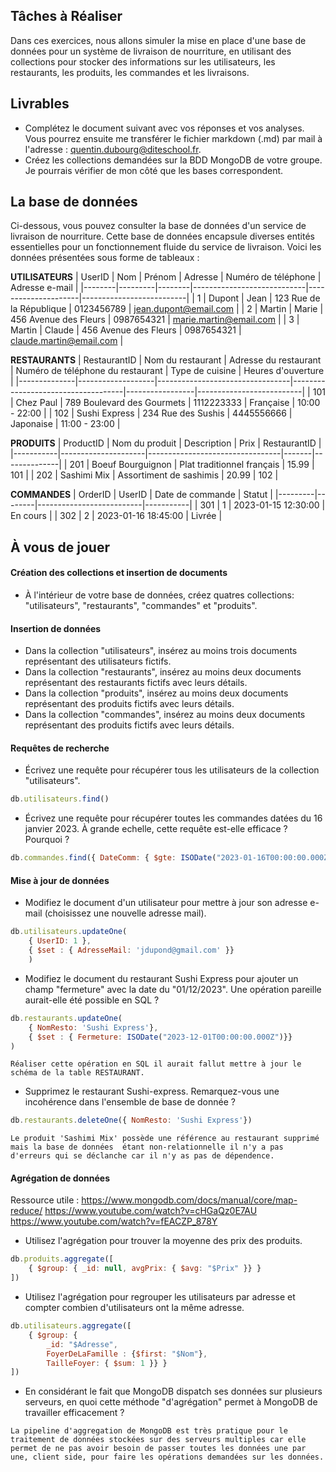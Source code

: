 ## Tâches à Réaliser

Dans ces exercices, nous allons simuler la mise en place d'une base de données pour un système de livraison de nourriture, en utilisant des collections pour stocker des informations sur les utilisateurs, les restaurants, les produits, les commandes et les livraisons.

## Livrables
- Complétez le document suivant avec vos réponses et vos analyses. Vous pourrez ensuite me transférer le fichier markdown (.md) par mail à  l'adresse : quentin.dubourg@diteschool.fr.
- Créez les collections demandées sur la BDD MongoDB de votre groupe. Je pourrais vérifier de mon côté que les bases correspondent.

## La base de données
Ci-dessous, vous pouvez consulter la base de données d'un service de livraison de nourriture. Cette base de données encapsule diverses entités essentielles pour un fonctionnement fluide du service de livraison. Voici les données présentées sous forme de tableaux : 

**UTILISATEURS**
| UserID | Nom     | Prénom | Adresse                    | Numéro de téléphone | Adresse e-mail           |
|--------|---------|--------|----------------------------|---------------------|--------------------------|
| 1      | Dupont  | Jean   | 123 Rue de la République   | 0123456789          | jean.dupont@email.com   |
| 2      | Martin  | Marie  | 456 Avenue des Fleurs      | 0987654321          | marie.martin@email.com  |
| 3      | Martin  | Claude  | 456 Avenue des Fleurs      | 0987654321          | claude.martin@email.com  |


**RESTAURANTS**
| RestaurantID | Nom du restaurant | Adresse du restaurant          | Numéro de téléphone du restaurant | Type de cuisine | Heures d'ouverture       |
|--------------|-------------------|---------------------------------|------------------------------------|-----------------|--------------------------|
| 101          | Chez Paul         | 789 Boulevard des Gourmets      | 1112223333                         | Française       | 10:00 - 22:00           |
| 102          | Sushi Express     | 234 Rue des Sushis              | 4445556666                         | Japonaise       | 11:00 - 23:00           |

**PRODUITS**
| ProductID | Nom du produit      | Description                     | Prix  | RestaurantID |
|-----------|---------------------|---------------------------------|-------|--------------|
| 201       | Boeuf Bourguignon   | Plat traditionnel français       | 15.99 | 101          |
| 202       | Sashimi Mix         | Assortiment de sashimis          | 20.99 | 102          |

**COMMANDES**
| OrderID | UserID | Date de commande         | Statut    |
|---------|--------|--------------------------|-----------|
| 301     | 1      | 2023-01-15 12:30:00     | En cours  |
| 302     | 2      | 2023-01-16 18:45:00     | Livrée    |

## À vous de jouer
#### Création des collections et insertion de documents

- À l'intérieur de votre base de données, créez quatres collections: "utilisateurs", "restaurants", "commandes" et "produits".

#### Insertion de données

- Dans la collection "utilisateurs", insérez au moins trois documents représentant des utilisateurs fictifs.
- Dans la collection "restaurants", insérez au moins deux documents représentant des restaurants fictifs avec leurs détails.
- Dans la collection "produits", insérez au moins deux documents représentant des produits fictifs avec leurs détails.
- Dans la collection "commandes", insérez au moins deux documents représentant des produits fictifs avec leurs détails.

#### Requêtes de recherche

- Écrivez une requête pour récupérer tous les utilisateurs de la collection "utilisateurs".

```js
db.utilisateurs.find()
```

- Écrivez une requête pour récupérer toutes les commandes datées du 16 janvier 2023. À grande echelle, cette requête est-elle efficace ? Pourquoi ?

```js
db.commandes.find({ DateComm: { $gte: ISODate("2023-01-16T00:00:00.000Z"), $lt: ISODate("2023-01-17T00:00:00.000Z")  } })
```

#### Mise à jour de données

- Modifiez le document d'un utilisateur pour mettre à jour son adresse e-mail (choisissez une nouvelle adresse mail).

```js
db.utilisateurs.updateOne(
    { UserID: 1 },
    { $set : { AdresseMail: 'jdupond@gmail.com' }}
    )
```

- Modifiez le document du restaurant Sushi Express pour ajouter un champ "fermeture" avec la date du "01/12/2023". Une opération pareille aurait-elle été possible en SQL ?

```js
db.restaurants.updateOne(
    { NomResto: 'Sushi Express'},
    { $set : { Fermeture: ISODate("2023-12-01T00:00:00.000Z")}}
)
```
`Réaliser cette opération en SQL il aurait fallut mettre à jour le schéma de la table RESTAURANT.`

- Supprimez le restaurant Sushi-express. Remarquez-vous une incohérence dans l'ensemble de base de donnée ?

```js
db.restaurants.deleteOne({ NomResto: 'Sushi Express'})
```
`Le produit 'Sashimi Mix' possède une référence au restaurant supprimé mais la base de données  étant non-relationnelle il n'y a pas d'erreurs qui se déclanche car il n'y as pas de dépendence.`

#### Agrégation de données
Ressource utile : https://www.mongodb.com/docs/manual/core/map-reduce/ https://www.youtube.com/watch?v=cHGaQz0E7AU https://www.youtube.com/watch?v=fEACZP_878Y
- Utilisez l'agrégation pour trouver la moyenne des prix des produits.
 
```js
db.produits.aggregate([
    { $group: { _id: null, avgPrix: { $avg: "$Prix" }} }
])
```

- Utilisez l'agrégation pour regrouper les utilisateurs par adresse et compter combien d'utilisateurs ont la même adresse.
 
```js
db.utilisateurs.aggregate([
    { $group: {
        _id: "$Adresse", 
        FoyerDeLaFamille : {$first: "$Nom"}, 
        TailleFoyer: { $sum: 1 }} }
])
```

- En considérant le fait que MongoDB dispatch ses données sur plusieurs serveurs, en quoi cette méthode "d'agrégation" permet à MongoDB de travailler efficacement ?

`La pipeline d'aggregation de MongoDB est très pratique pour le traitement de données stockées sur des serveurs multiples car elle permet de ne pas avoir besoin de passer toutes les données une par une, client side, pour faire les opérations demandées sur les données.`

